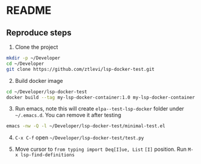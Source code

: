 # README

## Reproduce steps

1. Clone the project

```sh
mkdir -p ~/Developer
cd ~/Developer
git clone https://github.com/ztlevi/lsp-docker-test.git
```

2. Build docker image

```sh
cd ~/Developer/lsp-docker-test
docker build --tag my-lsp-docker-container:1.0 my-lsp-docker-container
```

3. Run emacs, note this will create `elpa--test-lsp-docker` folder under `~/.emacs.d`. You can remove it after testing

```sh
emacs -nw -Q -l ~/Developer/lsp-docker-test/minimal-test.el
```

4. `C-x C-f` open `~/Developer/lsp-docker-test/test.py`

5. Move cursor to `from typing import Deq[I]ue, List` `[I]` position. Run `M-x lsp-find-definitions`
